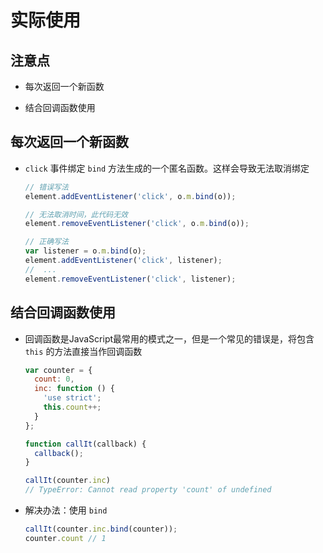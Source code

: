 # 实际使用

## 注意点

  - 每次返回一个新函数

  - 结合回调函数使用

## 每次返回一个新函数

  - `click` 事件绑定 `bind` 方法生成的一个匿名函数。这样会导致无法取消绑定

    ```javascript
    // 错误写法
    element.addEventListener('click', o.m.bind(o));

    // 无法取消时间，此代码无效
    element.removeEventListener('click', o.m.bind(o));
    ```

    ```javascript
    // 正确写法
    var listener = o.m.bind(o);
    element.addEventListener('click', listener);
    //  ...
    element.removeEventListener('click', listener);

    ```

## 结合回调函数使用

  - 回调函数是JavaScript最常用的模式之一，但是一个常见的错误是，将包含 `this` 的方法直接当作回调函数

    ```javascript
    var counter = {
      count: 0,
      inc: function () {
        'use strict';
        this.count++;
      }
    };

    function callIt(callback) {
      callback();
    }

    callIt(counter.inc)
    // TypeError: Cannot read property 'count' of undefined
    ```

  - 解决办法：使用 `bind`

    ```javascript
    callIt(counter.inc.bind(counter));
    counter.count // 1
    ```
